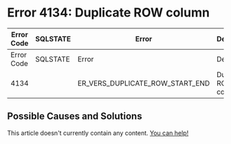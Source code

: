 
# Error 4134: Duplicate ROW column


| Error Code | SQLSTATE | Error | Description |
| --- | --- | --- | --- |
| Error Code | SQLSTATE | Error | Description |
| 4134 |  | ER_VERS_DUPLICATE_ROW_START_END | Duplicate ROW %s column %`s |




## Possible Causes and Solutions


This article doesn't currently contain any content. [You can help!](/en/writing-and-editing-knowledge-base-articles/)

